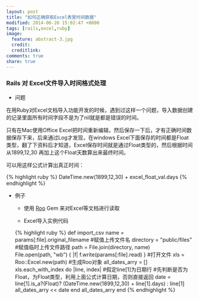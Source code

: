 ```yaml
---
layout: post
title: "如何正确获取Excel表里时间数据"
modified: 2014-06-26 15:02:47 +0800
tags: [rails,excel,ruby]
image:
  feature: abstract-3.jpg
  credit: 
  creditlink: 
comments: true
share: true
---
```


### Rails 对 Excel文件导入时间格式处理

* 问题

在用Ruby对Excel文档导入功能开发的时候，遇到过这样一个问题，导入数据创建的记录里面所有时间字段不是为了nil就是都是错误的时间。

只有在Mac使用Office Excel把时间重新编辑，然后保存一下后，才有正确时间数据保存下来，后来通过Log才发现，在windows Excel下面保存的时间都是Float类型，翻了下资料后才知道，Excel保存时间就是通过Float类型的，然后根据时间从1899,12,30 再加上这个Float天数算出来最终时间。

可以用这样公式计算出真正时间：

{% highlight ruby %}
  DateTime.new(1899,12,30) + excel_float_val.days
{% endhighlight %}

* 例子

  * 使用 [Roo](https://github.com/Empact/roo) Gem 来对Excel等文档进行读取

  * Excel导入实例代码

  {% highlight ruby %}
  def import_csv
    name = params[:file].original_filename                    #赋值上传文件名
    directory = "public/files"                                #赋值临时上传文件路径
    path = File.join(directory, name)      
    File.open(path, "wb") { |f| f.write(params[:file].read) } #打开文件
    xls = Roo::Excel.new(path)                                #生成Roo对象
    all_dates_arry = []
    xls.each_with_index do |line, index|                      #假定line[1]为日期行
      #先判断是否为Float，为Float类型，利用上面公式计算日期，否则直接返回
      date = line[1].is_a?(Float)? (DateTime.new(1899,12,30) + line[1].days) : line[1]
      all_dates_arry << date
    end
    all_dates_arry
  end
  {% endhighlight %}
